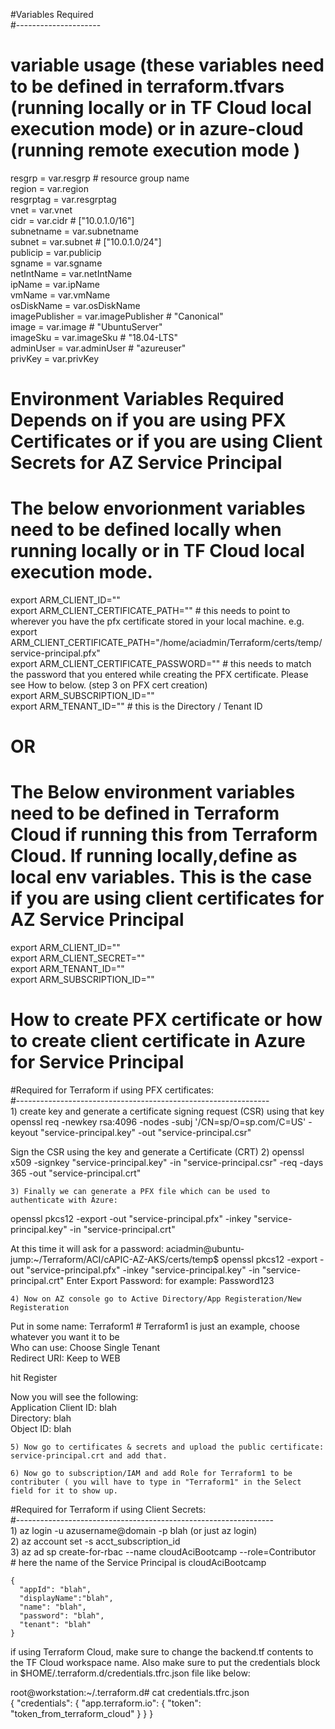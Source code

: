 
#Variables Required <br>
#--------------------- <br>
 # variable usage  (these variables need to be defined in terraform.tfvars (running locally or in TF Cloud local execution mode)  or in azure-cloud (running remote execution mode ) <br>
 resgrp         = var.resgrp   # resource group name <br>
 region         = var.region <br>
 resgrptag      = var.resgrptag <br>
 vnet           = var.vnet <br>
 cidr           = var.cidr # ["10.0.1.0/16"] <br>
 subnetname     = var.subnetname <br>
 subnet         = var.subnet # ["10.0.1.0/24"] <br>
 publicip       = var.publicip <br>
 sgname         = var.sgname <br>
 netIntName     = var.netIntName <br>
 ipName         = var.ipName <br>
 vmName         = var.vmName <br>
 osDiskName     = var.osDiskName <br>
 imagePublisher = var.imagePublisher # "Canonical" <br>
 image          = var.image          # "UbuntuServer" <br>
 imageSku       = var.imageSku       # "18.04-LTS" <br>
 adminUser      = var.adminUser      # "azureuser" <br>
 privKey        = var.privKey  <br>


#  Environment Variables Required Depends on if you are using PFX Certificates or if you are using Client Secrets for AZ Service Principal

# The below envorionment variables need to be defined locally when running locally or in TF Cloud local execution mode.  
export ARM_CLIENT_ID="" <br>
export ARM_CLIENT_CERTIFICATE_PATH=""    # this needs to point to wherever you have the pfx certificate stored in your local machine.  e.g. export ARM_CLIENT_CERTIFICATE_PATH="/home/aciadmin/Terraform/certs/temp/service-principal.pfx" <br>
export ARM_CLIENT_CERTIFICATE_PASSWORD=""  # this needs to match the password that you entered while creating the PFX certificate.  Please see How to below.  (step 3 on PFX cert creation) <br>
export ARM_SUBSCRIPTION_ID="" <br>
export ARM_TENANT_ID="" #  this is the Directory / Tenant ID <br>

# OR


# The Below environment variables need to be defined in Terraform Cloud if running this from Terraform Cloud.  If running locally,define as local env variables.  This is the case if you are using client certificates for AZ Service Principal
export ARM_CLIENT_ID="" <br>
export ARM_CLIENT_SECRET="" <br>
export ARM_TENANT_ID="" <br>
export ARM_SUBSCRIPTION_ID="" <br>


#  How to create PFX certificate or how to create client certificate in Azure for Service Principal

#Required for Terraform if using PFX certificates: <br>
#--------------------------------------------------------------- <br>
	1) create key and generate a certificate signing request (CSR) using that key
openssl req -newkey rsa:4096 -nodes -subj '/CN=sp/O=sp.com/C=US' -keyout "service-principal.key" -out "service-principal.csr"

Sign the CSR using the key and generate a Certificate (CRT)
	2) openssl x509 -signkey "service-principal.key" -in "service-principal.csr" -req -days 365 -out "service-principal.crt"


	3) Finally we can generate a PFX file which can be used to authenticate with Azure:
openssl pkcs12 -export -out "service-principal.pfx" -inkey "service-principal.key" -in "service-principal.crt"

At this time it will ask for a password:
aciadmin@ubuntu-jump:~/Terraform/ACI/cAPIC-AZ-AKS/certs/temp$ openssl pkcs12 -export -out "service-principal.pfx" -inkey "service-principal.key" -in "service-principal.crt"
Enter Export Password:
                 for example: Password123

	4) Now on AZ console go to Active Directory/App Registeration/New Registeration
Put in some name:  Terraform1  # Terraform1 is just an example, choose whatever you want it to be <br>
Who can use:  Choose Single Tenant <br>
Redirect URI:  Keep to WEB <br>

hit Register <br>

Now you will see the following: <br>
Application Client ID: blah <br>
Directory: blah <br>
Object ID: blah <br>


	5) Now go to certificates & secrets and upload the public certificate: service-principal.crt and add that.

	6) Now go to subscription/IAM and add Role for Terraform1 to be contributer ( you will have to type in "Terraform1" in the Select field for it to show up.


#Required for Terraform if using Client Secrets: <br>
#---------------------------------------------------------------- <br>
	1) az login -u azusername@domain -p blah  (or just az login) <br>
	2) az account set -s acct_subscription_id<br>
	3) az ad sp create-for-rbac --name cloudAciBootcamp --role=Contributor <br>  # here the name of the Service Principal is cloudAciBootcamp
	
	{
	  "appId": "blah",
	  "displayName":"blah",
	  "name": "blah",
	  "password": "blah",
	  "tenant": "blah"
	}

if using Terraform Cloud, make sure to change the backend.tf contents to the TF Cloud workspace name.  Also make sure to put the credentials block in $HOME/.terraform.d/credentials.tfrc.json   file like below: <br>

root@workstation:~/.terraform.d# cat credentials.tfrc.json  <br>
{
  "credentials": {
    "app.terraform.io": {
      "token": "token_from_terraform_cloud"
    }
  }
}

